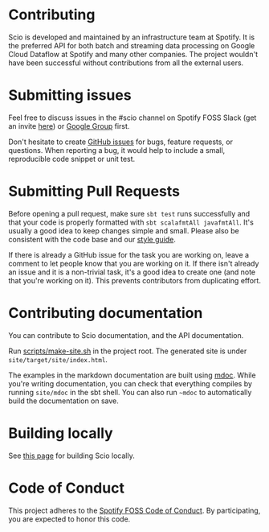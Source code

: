Contributing
============

Scio is developed and maintained by an infrastructure team at Spotify. It is the preferred API for both batch and streaming data processing on Google Cloud Dataflow at Spotify and many other companies. The project wouldn't have been successful without contributions from all the external users.

# Submitting issues

Feel free to discuss issues in the #scio channel on Spotify FOSS Slack (get an invite [here](https://slackin.spotify.com/)) or [Google Group](https://groups.google.com/forum/#!forum/scio-users) first.

Don't hesitate to create [GitHub issues](https://github.com/spotify/scio/issues) for bugs, feature requests, or questions. When reporting a bug, it would help to include a small, reproducible code snippet or unit test.

# Submitting Pull Requests

Before opening a pull request, make sure `sbt test` runs successfully and that your code is properly formatted with  `sbt scalafmtAll javafmtAll`. It's usually a good idea to keep changes simple and small. Please also be consistent with the code base and our [style guide](https://spotify.github.io/scio/dev/Style-Guide.html).

If there is already a GitHub issue for the task you are working on, leave a comment to let people know that you are working on it. If there isn't already an issue and it is a non-trivial task, it's a good idea to create one (and note that you're working on it). This prevents contributors from duplicating effort.

# Contributing documentation

You can contribute to Scio documentation, and the API documentation.

Run [scripts/make-site.sh](scripts/make-site.sh) in the project root. The generated site is under `site/target/site/index.html`.

The examples in the markdown documentation are built using [mdoc](https://scalameta.org/mdoc/).
While you're writing documentation, you can check that everything compiles by running `site/mdoc` in the sbt shell.
You can also run `~mdoc` to automatically build the documentation on save.

# Building locally

See [this page](https://spotify.github.io/scio/dev/build.html) for building Scio locally.

# Code of Conduct

This project adheres to the [Spotify FOSS Code of Conduct][code-of-conduct]. By participating, you are expected to honor this code.

[code-of-conduct]: https://github.com/spotify/scio/blob/master/CODE_OF_CONDUCT.md
